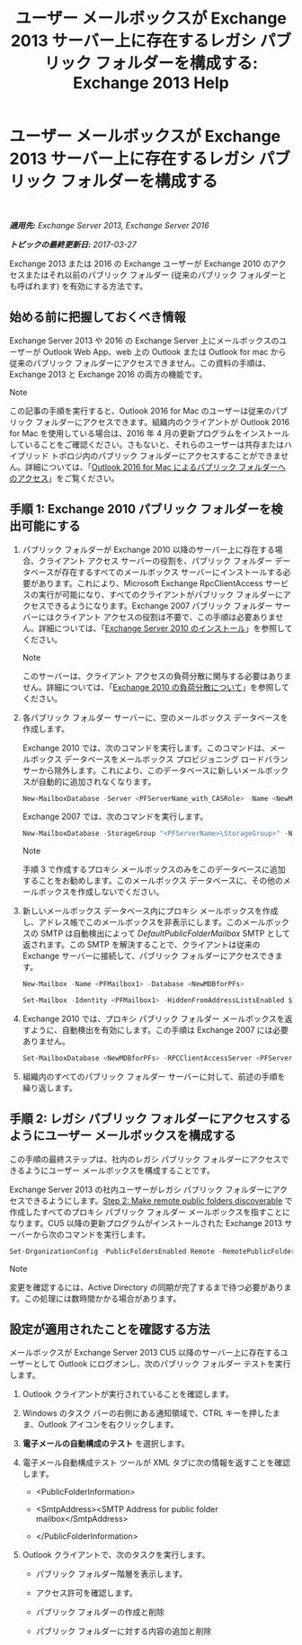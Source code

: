 ﻿---
title: 'ユーザー メールボックスが Exchange 2013 サーバー上に存在するレガシ パブリック フォルダーを構成する: Exchange 2013 Help'
TOCTitle: ユーザー メールボックスが Exchange 2013 サーバー上に存在するレガシ パブリック フォルダーを構成する
ms:assetid: 1d5ca19e-696e-4054-a634-15dd34d952b7
ms:mtpsurl: https://technet.microsoft.com/ja-jp/library/Dn690134(v=EXCHG.150)
ms:contentKeyID: 62281135
ms.date: 05/23/2018
mtps_version: v=EXCHG.150
ms.translationtype: MT
---

# ユーザー メールボックスが Exchange 2013 サーバー上に存在するレガシ パブリック フォルダーを構成する

 

_**適用先:** Exchange Server 2013, Exchange Server 2016_

_**トピックの最終更新日:** 2017-03-27_

Exchange 2013 または 2016 の Exchange ユーザーが Exchange 2010 のアクセスまたはそれ以前のパブリック フォルダー (従来のパブリック フォルダーとも呼ばれます) を有効にする方法です。

## 始める前に把握しておくべき情報

Exchange Server 2013 や 2016 の Exchange Server 上にメールボックスのユーザーが Outlook Web App、web 上の Outlook または Outlook for mac から従来のパブリック フォルダーにアクセスできません。この資料の手順は、Exchange 2013 と Exchange 2016 の両方の機能です。


> [!NOTE]
> この記事の手順を実行すると、Outlook 2016 for Mac のユーザーは従来のパブリック フォルダーにアクセスできます。組織内のクライアントが Outlook 2016 for Mac を使用している場合は、2016 年 4 月の更新プログラムをインストールしていることをご確認ください。さもないと、それらのユーザーは共存またはハイブリッド トポロジ内のパブリック フォルダーにアクセスすることができません。詳細については、「<A href="https://docs.microsoft.com/ja-jp/exchange/collaboration-exo/public-folders/access-public-folders-with-outlook-2016-for-mac">Outlook 2016 for Mac によるパブリック フォルダーへのアクセス</A>」をご覧ください。



## 手順 1: Exchange 2010 パブリック フォルダーを検出可能にする

1.  パブリック フォルダーが Exchange 2010 以降のサーバー上に存在する場合、クライアント アクセス サーバーの役割を、パブリック フォルダー データベースが存在するすべてのメールボックス サーバーにインストールする必要があります。これにより、Microsoft Exchange RpcClientAccess サービスの実行が可能になり、すべてのクライアントがパブリック フォルダーにアクセスできるようになります。Exchange 2007 パブリック フォルダー サーバーにはクライアント アクセスの役割は不要で、この手順は必要ありません。詳細については、「[Exchange Server 2010 のインストール](install-exchange-2013-using-the-setup-wizard-exchange-2013-help.md)」を参照してください。
    

    > [!NOTE]
    > このサーバーは、クライアント アクセスの負荷分散に関与する必要はありません。詳細については、「<A href="https://technet.microsoft.com/ja-jp/library/ff625247(v=exchg.141).aspx">Exchange 2010 の負荷分散について</A>」を参照してください。



2.  各パブリック フォルダー サーバーに、空のメールボックス データベースを作成します。
    
    Exchange 2010 では、次のコマンドを実行します。このコマンドは、メールボックス データベースをメールボックス プロビジョニング ロードバランサーから除外します。これにより、このデータベースに新しいメールボックスが自動的に追加されなくなります。
    
    ```powershell
    New-MailboxDatabase -Server <PFServerName_with_CASRole> -Name <NewMDBforPFs> -IsExcludedFromProvisioning $true 
    ```
    
    Exchange 2007 では、次のコマンドを実行します。
    
    ```powershell
    New-MailboxDatabase -StorageGroup "<PFServerName>\StorageGroup>" -Name <NewMDBforPFs>
    ```
    

    > [!NOTE]
    > 手順 3 で作成するプロキシ メールボックスのみをこのデータベースに追加することをお勧めします。このメールボックス データベースに、その他のメールボックスを作成しないでください。



3.  新しいメールボックス データベース内にプロキシ メールボックスを作成し、アドレス帳でこのメールボックスを非表示にします。このメールボックスの SMTP は自動検出によって *DefaultPublicFolderMailbox* SMTP として返されます。この SMTP を解決することで、クライアントは従来の Exchange サーバーに接続して、パブリック フォルダーにアクセスできます。
    ```powershell
    New-Mailbox -Name <PFMailbox1> -Database <NewMDBforPFs> 
    ```
    ```powershell
    Set-Mailbox -Identity <PFMailbox1> -HiddenFromAddressListsEnabled $true
    ```

4.  Exchange 2010 では、プロキシ パブリック フォルダー メールボックスを返すように、自動検出を有効にします。この手順は Exchange 2007 には必要ありません。
    
    ```powershell
    Set-MailboxDatabase <NewMDBforPFs> -RPCClientAccessServer <PFServerName_with_CASRole>
    ```

5.  組織内のすべてのパブリック フォルダー サーバーに対して、前述の手順を繰り返します。

## 手順 2: レガシ パブリック フォルダーにアクセスするようにユーザー メールボックスを構成する

この手順の最終ステップは、社内のレガシ パブリック フォルダーにアクセスできるようにユーザー メールボックスを構成することです。

Exchange Server 2013 の社内ユーザーがレガシ パブリック フォルダーにアクセスできるようにします。[Step 2: Make remote public folders discoverable](https://docs.microsoft.com/ja-jp/exchange/collaboration-exo/public-folders/set-up-legacy-hybrid-public-folders) で作成したすべてのプロキシ パブリック フォルダー メールボックスを指すことになります。CU5 以降の更新プログラムがインストールされた Exchange 2013 サーバーから次のコマンドを実行します。

```powershell
Set-OrganizationConfig -PublicFoldersEnabled Remote -RemotePublicFolderMailboxes ProxyMailbox1,ProxyMailbox2,ProxyMailbox3
```


> [!NOTE]
> 変更を確認するには、Active Directory の同期が完了するまで待つ必要があります。この処理には数時間かかる場合があります。



## 設定が適用されたことを確認する方法

メールボックスが Exchange Server 2013 CU5 以降のサーバー上に存在するユーザーとして Outlook にログオンし、次のパブリック フォルダー テストを実行します。

1.  Outlook クライアントが実行されていることを確認します。

2.  Windows のタスク バーの右側にある通知領域で、CTRL キーを押したまま、Outlook アイコンを右クリックします。

3.  <strong>電子メールの自動構成のテスト</strong> を選択します。

4.  電子メール自動構成テスト ツールが XML タブに次の情報を返すことを確認します。
    
      - \<PublicFolderInformation\>
    
      - \<SmtpAddress\>\<SMTP Address for public folder mailbox\</SmtpAddress\>
    
      - \</PublicFolderInformation\>

5.  Outlook クライアントで、次のタスクを実行します。
    
      - パブリック フォルダー階層を表示します。
    
      - アクセス許可を確認します。
    
      - パブリック フォルダーの作成と削除
    
      - パブリック フォルダーに対する内容の追加と削除

